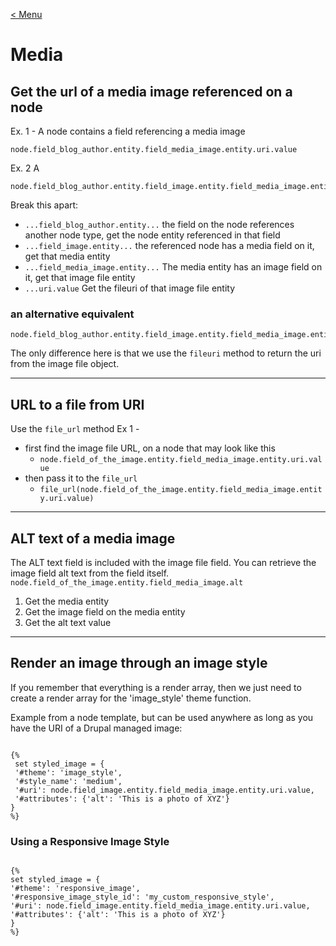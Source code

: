 [< Menu](../README.md)


# Media

## Get the url of a media image referenced on a node
Ex. 1 - A node contains a field referencing a media image
```
node.field_blog_author.entity.field_media_image.entity.uri.value
```

Ex. 2 A
```
node.field_blog_author.entity.field_image.entity.field_media_image.entity.uri.value
```

Break this apart:
- `...field_blog_author.entity...` the field on the node references another node type, get the node entity referenced in that field
- `...field_image.entity...` the referenced node has a media field on it, get that media entity
- `...field_media_image.entity...` The media entity has an image field on it, get that image file entity
- `...uri.value` Get the fileuri of that image file entity

### an alternative equivalent

```
node.field_blog_author.entity.field_image.entity.field_media_image.entity.fileuri
```
The only difference here is that we use the `fileuri` method to return the uri from the image file object.

---

## URL to a file from URI
Use the `file_url` method
Ex 1 - 
- first find the image file URL, on a node that may look like this
	- `node.field_of_the_image.entity.field_media_image.entity.uri.value`
- then pass it to the `file_url`
	- `file_url(node.field_of_the_image.entity.field_media_image.entity.uri.value)`

---

## ALT text of a media image
The ALT text field is included with the image file field. You can retrieve the image field alt text from the field itself.
`node.field_of_the_image.entity.field_media_image.alt`
1. Get the media entity
2. Get the image field on the media entity
3. Get the alt text value

--- 

## Render an image through an image style
If you remember that everything is a render array, then we just need to create a render array for the 'image_style' theme function. 

Example from a node template, but can be used anywhere as long as you have the URI of a Drupal managed image:


```twig

{%  
 set styled_image = {  
 '#theme': 'image_style',  
 '#style_name': 'medium',  
 '#uri': node.field_image.entity.field_media_image.entity.uri.value,  
 '#attributes': {'alt': 'This is a photo of XYZ'}  
}  
%}
```



### Using a Responsive Image Style
 ```twig

{%  
 set styled_image = {  
 '#theme': 'responsive_image',  
 '#responsive_image_style_id': 'my_custom_responsive_style',
 '#uri': node.field_image.entity.field_media_image.entity.uri.value,  
 '#attributes': {'alt': 'This is a photo of XYZ'}  
}  
%}
```